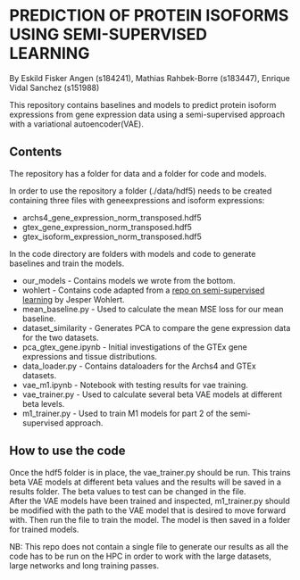 # PREDICTION OF PROTEIN ISOFORMS USING SEMI-SUPERVISED LEARNING
By Eskild Fisker Angen (s184241), Mathias Rahbek-Borre (s183447), Enrique Vidal Sanchez (s151988)

This repository contains baselines and models to predict protein isoform expressions from gene expression data using a semi-supervised approach with a variational autoencoder(VAE).

## Contents
The repository has a folder for data and a folder for code and models.

In order to use the repository a folder (./data/hdf5) needs to be created containing three files with geneexpressions and isoform expressions:
- archs4_gene_expression_norm_transposed.hdf5
- gtex_gene_expression_norm_transposed.hdf5
- gtex_isoform_expression_norm_transposed.hdf5

In the code directory are folders with models and code to generate baselines and train the models.
- our_models - Contains models we wrote from the bottom.
- wohlert - Contains code adapted from a [repo on semi-supervised learning](https://github.com/wohlert/semi-supervised-pytorch) by Jesper Wohlert.
- mean_baseline.py - Used to calculate the mean MSE loss for our mean baseline.
- dataset_similarity - Generates PCA to compare the gene expression data for the two datasets.
- pca_gtex_gene.ipynb - Initial investigations of the GTEx gene expressions and tissue distributions.
- data_loader.py - Contains dataloaders for the Archs4 and GTEx datasets.
- vae_m1.ipynb - Notebook with testing results for vae training.
- vae_trainer.py - Used to calculate several beta VAE models at different beta levels.
- m1_trainer.py - Used to train M1 models for part 2 of the semi-supervised approach.

## How to use the code
Once the hdf5 folder is in place, the vae_trainer.py should be run. This trains beta VAE models at different beta values and the results will be saved in a results folder. The beta values to test can be changed in the file.  
After the VAE models have been trained and inspected, m1_trainer.py should be modified with the path to the VAE model that is desired to move forward with. Then run the file to train the model. The model is then saved in a folder for trained models.


NB: This repo does not contain a single file to generate our results as all the code has to be run on the HPC in order to work with the large datasets, large networks and long training passes.
